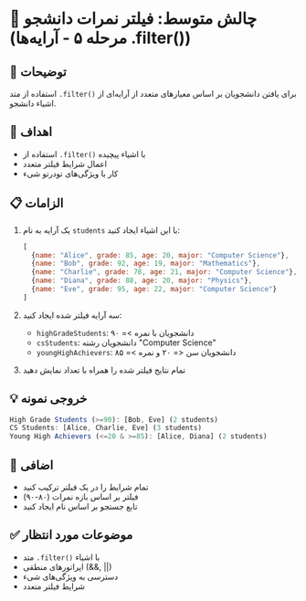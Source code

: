 # 🎯 چالش متوسط: فیلتر نمرات دانشجو (مرحله ۵ - آرایه‌ها .filter())

## 📝 توضیحات

استفاده از متد `.filter()` برای یافتن دانشجویان بر اساس معیارهای متعدد از آرایه‌ای از اشیاء دانشجو.

## 🎯 اهداف

- استفاده از `.filter()` با اشیاء پیچیده
- اعمال شرایط فیلتر متعدد
- کار با ویژگی‌های تودرتو شیء

## 📋 الزامات

1. یک آرایه به نام `students` با این اشیاء ایجاد کنید:

   ```javascript
   [
     {name: "Alice", grade: 85, age: 20, major: "Computer Science"},
     {name: "Bob", grade: 92, age: 19, major: "Mathematics"},
     {name: "Charlie", grade: 78, age: 21, major: "Computer Science"},
     {name: "Diana", grade: 88, age: 20, major: "Physics"},
     {name: "Eve", grade: 95, age: 22, major: "Computer Science"}
   ]
   ```

2. سه آرایه فیلتر شده ایجاد کنید:
   - `highGradeStudents`: دانشجویان با نمره >= ۹۰
   - `csStudents`: دانشجویان رشته "Computer Science"
   - `youngHighAchievers`: دانشجویان سن <= ۲۰ و نمره >= ۸۵

3. تمام نتایج فیلتر شده را همراه با تعداد نمایش دهید

## 💡 خروجی نمونه

```javascript
High Grade Students (>=90): [Bob, Eve] (2 students)
CS Students: [Alice, Charlie, Eve] (3 students)  
Young High Achievers (<=20 & >=85): [Alice, Diana] (2 students)
```

## 🚀 اضافی

- تمام شرایط را در یک فیلتر ترکیب کنید
- فیلتر بر اساس بازه نمرات (۸۰-۹۰)
- تابع جستجو بر اساس نام ایجاد کنید

## ✅ موضوعات مورد انتظار

- متد `.filter()` با اشیاء
- اپراتورهای منطقی (&&, ||)
- دسترسی به ویژگی‌های شیء
- شرایط فیلتر متعدد

